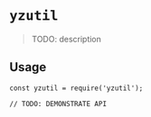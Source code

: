 # `yzutil`

> TODO: description

## Usage

```
const yzutil = require('yzutil');

// TODO: DEMONSTRATE API
```
